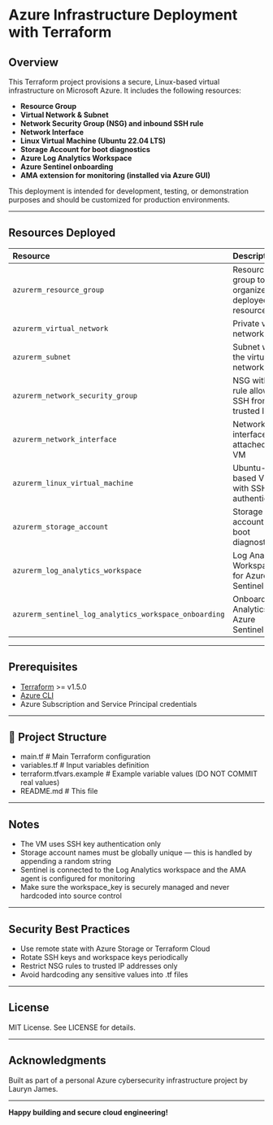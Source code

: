 # Azure Infrastructure Deployment with Terraform

##  Overview

This Terraform project provisions a secure, Linux-based virtual infrastructure on Microsoft Azure. It includes the following resources:

- **Resource Group**
- **Virtual Network & Subnet**
- **Network Security Group (NSG) and inbound SSH rule**
- **Network Interface**
- **Linux Virtual Machine (Ubuntu 22.04 LTS)**
- **Storage Account for boot diagnostics**
- **Azure Log Analytics Workspace**
- **Azure Sentinel onboarding**
- **AMA extension for monitoring (installed via Azure GUI)**

This deployment is intended for development, testing, or demonstration purposes and should be customized for production environments.

---

##  Resources Deployed

| Resource                          | Description                                    |
|:--------------------------------- |:----------------------------------------------|
| `azurerm_resource_group`         | Resource group to organize deployed resources |
| `azurerm_virtual_network`        | Private virtual network                       |
| `azurerm_subnet`                 | Subnet within the virtual network             |
| `azurerm_network_security_group` | NSG with a rule allowing SSH from a trusted IP|
| `azurerm_network_interface`      | Network interface attached to VM             |
| `azurerm_linux_virtual_machine`  | Ubuntu-based VM with SSH key authentication   |
| `azurerm_storage_account`        | Storage account for boot diagnostics          |
| `azurerm_log_analytics_workspace`| Log Analytics Workspace for Azure Sentinel    |
| `azurerm_sentinel_log_analytics_workspace_onboarding` | Onboards Log Analytics to Azure Sentinel |


---

## Prerequisites

- [Terraform](https://developer.hashicorp.com/terraform/install) >= v1.5.0
- [Azure CLI](https://learn.microsoft.com/en-us/cli/azure/install-azure-cli)
- Azure Subscription and Service Principal credentials

---

## 📂 Project Structure
- main.tf # Main Terraform configuration
- variables.tf # Input variables definition
- terraform.tfvars.example # Example variable values (DO NOT COMMIT real values)
- README.md # This file

---

## Notes
- The VM uses SSH key authentication only
- Storage account names must be globally unique — this is handled by appending a random string
- Sentinel is connected to the Log Analytics workspace and the AMA agent is configured for monitoring
- Make sure the workspace_key is securely managed and never hardcoded into source control

---

## Security Best Practices
- Use remote state with Azure Storage or Terraform Cloud
- Rotate SSH keys and workspace keys periodically
- Restrict NSG rules to trusted IP addresses only
- Avoid hardcoding any sensitive values into .tf files

---

## License
MIT License. See LICENSE for details.

---

## Acknowledgments
Built as part of a personal Azure cybersecurity infrastructure project by Lauryn James.

---

**Happy building and secure cloud engineering!**
